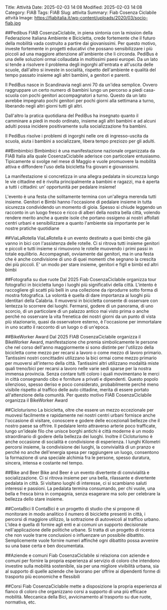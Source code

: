 Title: Attività
Date: 2025-02-03 14:08
Modified: 2025-02-03 14:08
Category: FIAB
Tags: FIAB
Slug: attivita
Summary: Fiab Cosenza Ciclabile attvità
Image: https://fiabitalia.it/wp-content/uploads/2020/03/socio-fiab.jpg

##Pedibus<a name="pedibus"></a>
FIAB CosenzaCiclabile, in piena sintonia con la mission della Federazione Italiana Ambiente e Bicicletta, crede fortemente che il futuro della mobilità vada costruito a partire dai giovanissimi. Per questo motivo, investe fortemente in progetti educativi che possano sensibilizzare i più piccoli ad una maggiore attenzione all'ambiente che li circonda.
PediBus è una delle soluzioni ormai collaudata in moltissimi paesi europei. Da un lato si tende a risolvere il problema degli ingorghi all'entrata e all'uscita delle scuole, dall'altro si investe in socialità, rispetto dell'ambiente e qualità del tempo passato insieme agli altri bambini, a genitori e parenti.

Il PediBus nasce in Scandinavia negli anni 70 da un'idea semplice. Ovvero raggruppare un certo numero di bambini lungo un percorso a piedi casa-scuola con pochi genitori accompagnatori a turno. Questo da un lato avrebbe impegnato pochi genitori per pochi giorni alla settimana a turno, liberando negli altri giorni tutti gli altri.

Dall'altro la pratica quotidiana del PediBus ha insegnato quanto il camminare a piedi in modo ordinato, insieme agli altri bambini e ad alcuni adulti possa incidere positivamente sulla socializzazione fra bambini. 

Il PediBus risolve i problemi di ingorghi nelle ore di ingresso-uscita da scuola, aiuta i bambini a socializzare, libera tempo preziozo per gli adulti.

##Bimbimbici<a name="bimbimbici"></a>
Bimbimbici è una manifestazione nazionale organizzata da FIAB Italia alla quale CosenzaCiclabile aderisce con particolare entusiasmo. Tipicamente si svolge nel mese di Maggio e vuole promuovere la mobilità attiva e diffondere l'uso della bicicletta fra giovani e giovanissimi.

La manifestazione si concretizza in una allegra pedalata in sicurezza lungo le vie cittadine ed è rivolta principalmente a bambini e ragazzi, ma è aperta a tutti i cittadini: un’ opportunità per pedalare insieme!

L'evento è una festa che solitamente termina con un'allegra merenda tutti insieme. Genitori e Bimbi hanno l'occasione di pedalare insieme in tutta sicurezza condividendo un momento di gioia. Spesso si chiude leggendo un racconto in un luogo fresco e ricco di alberi della nostra bella città, volendo rendere merito anche a queste isole che portano ossigeno ai nostri affollati centri urbani e sensibilizzare a quanto l'ambiente sia importante per le nostre pratiche quotidiane

##ViaLaRotella<a name="vialarotella"></a>
ViaLaRotella è un evento destinato a quei bimbi che già vanno in bici con l'assistenza delle rotelle. Ci si ritrova tutti insieme genitori e piccoli e tutti insieme si rimuovono le rotelle muovendo i primi passi in totale equilibrio. Accompagnati, ovviamente dai genitori, ma in una festa che è anche condivisione di uno di quei momenti che segnano la crescita dei più piccoli. E' un modo per stare insieme, genitori e figli e bimbi ed altri bimbi

##Fotografia su due ruote<a name="fotografia"></a>
Dal 2025 Fiab CosenzaCiclabile organizza tour fotografici in bicicletta lungo i luoghi più significativi della città. L'intento è raccogliere gli scatti più belli in una collezione da riprodurre sotto forma di mostra fotografica. La volontà è quella di dare importanza ai luoghi più identitari della Calabria. Il muoversi in bicicletta consente di osservare con lentezza lo scorrere dei luoghi. Fermarsi, godere di un panorama, di uno scorcio, di un particolare di un palazzo antico mai visto prima o anche perché no osservare la vita frenetica dei nostri giorni da un punto di vista più stazionario, quasi da osservatore esterno, è l'occasione per immortalare in uno scatto il racconto di un luogo o di un'epoca.

##BikeWorker Award<a name="bikeworker"></a>
Dal 2025 FIAB CosenzaCiclabile organizza il BikeWorker Award, manifestazione che premia simbolicamente le persone che nel corso dell'anno maggiormente si sono distinte per l'utilizzo della bicicletta come mezzo per recarsi a lavoro o come mezzo di lavoro primario. Tantissimi nostri concittadini utilizzano la bici ormai come mezzo primario per muoversi all'interno della città. Tantissimi altri utilizzano modalità miste quali treno/bici per recarsi a lavoro nelle varie sedi sparse per la nostra immensa provincia. Senza contare tutti coloro i quali movimentano le merci in città consegnando cibo e forniture a privati e dipendenti. Questo popolo silenzioso, spesso deriso e poco considerato, probabilmente perché meno visibile rispetto al traffico delle auto cittadine, merita di essere portato all'attenzione della comunità. Per questo motivo FIAB CosenzaCiclabile organizza il BikeWorker Award

##Cicloturismo<a name="cicloturismo"></a>
La bicicletta, oltre che essere un mezzo eccezionale per muovesi facilmente e rapidamente nei nostri centri urbani fornisce anche l'occasione di visitare, conoscere e godere delle eccezionali bellezze che il nostro paese sa offrire. Il pedalare lento attraverso arterie poco trafficate, lungo un'ideale filo che unisce borghi antichi è città moderne è un modo straordinario di godere della bellezza dei luoghi. Inoltre il Cicloturismo è anche occasione di socialità e condivisione di esperienza. I lunghi Kilometri percorsi insieme, la condivisione dei luoghi, la convivialità di un pranzo e perché no anche dell'energia spesa per raggiungere un luogo, consentono la formazione di una speciale alchimia fra le persone, spesso duratura, sincera, intensa e costante nel tempo.

##Bike and Beer<a name="bike-and-beer"></a>
Bike and Beer è un evento divertente di convivialità e socializzazione. Ci si ritrova insieme per una bella, rilassante e divertente pedalata in città. Si visitano luoghi di interesse, ci si scambiano saluti interessi e passioni. La pedalata termina consumando, per chi vuole, una bella e fresca birra in compagnia, senza esagerare ma solo per celebrare la bellezza dello stare insieme. 

##ContaBici<a name="contabici"></a>
Il ContaBici è un progetto di studio che si propone di monitorare in modo analitico il numero di biciclette presenti in città, i percorsi di maggiore utilizzo, la sottrazione di autoveicoli al traffico urbano. L'idea è quella di fornire agli enti e ai comuni un supporto decisionale nell'applicazione delle politiche urbane. Si tratta di un progetto di ricerca che non vuole trarre conclusioni o influenzare un possibile dibattito. Semplicemente vuole fornire numeri affinché ogni dibattito possa avvenire su una base certa e ben documentata.


##Aziende e comuni<a name="pa"></a>
Fiab CosenzaCiclabile si relaziona con aziende e comuni per fornire la propria esperienza al servizio di coloro che intendono investire sulla mobilità sostenibile, sia per una migliore vivibilità urbana, sia al supporto di quelle aziende che lavorano per offrire ai dipendenti forme di trasporto più economiche e flessibili

##Corsi<a name="corsi"></a>
Fiab CosenzaCiclabile mette a disposizione la propria esperienza al fianco di coloro che organizzano corsi a supporto di una più efficace mobilità. Meccanica della Bici, avvicinamento al trasporto su due ruote, normativa, etc.